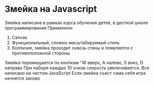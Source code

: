 # Змейка на Javascript

Змейка написана в рамках курса обучения детей, в десткой школе программирования
Применили:
1. Canvas
2. Функциональный, сложно масштабируемый стиль
3. Коллизия, змейка проходит сквозь стены и появляется с противоположной стороны

Змейка перемещается по кнопкам "W вверх, A налево, S вниз, D направо
При наборе каждых 10 очков скорость увеличивается. Все написано на чистом JavaScript
Если змейка съест сама себя игра начнется заново
